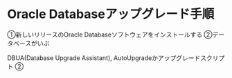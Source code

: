 # Oracle Databaseアップグレード手順
①新しいリリースのOracle Databaseソフトウェアをインストールする
②データベースがいぶ


DBUA(Database Upgrade Assistant), AutoUpgradeかアップグレードスクリプト
②